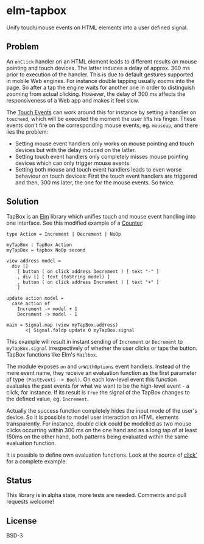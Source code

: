 # elm-tapbox
Unify touch/mouse events on HTML elements into a user defined signal.

## Problem

An `onClick` handler on an HTML element leads to different results on mouse pointing and touch devices. The latter induces a delay of approx. 300 ms prior to execution of the handler. This is due to default gestures supported in mobile Web engines. For instance double tapping usually zooms into the page. So after a tap the engine waits for another one in order to distinguish zooming from actual clicking. However, the delay of 300 ms affects the responsiveness of a Web app and makes it feel slow. 

The [Touch Events](http://www.w3.org/TR/touch-events/) can work around this for instance by setting a handler on `touchend`, which will be executed the moment the user lifts his finger. These events don't fire on the corresponding mouse events, eg. `mouseup`, and there lies the problem: 

* Setting mouse event handlers only works on mouse pointing and touch devices but with the delay induced on the latter. 
* Setting touch event handlers only completely misses mouse pointing devices which can only trigger mouse events.
* Setting both mouse and touch event handlers leads to even worse behaviour on touch devices: First the touch event handlers are triggered and then, 300 ms later, the one for the mouse events. So twice. 

## Solution

TapBox is an [Elm](http://elm-lang.org) library which unifies touch and mouse event handling into one interface. See this modified example of a [Counter](https://github.com/evancz/elm-architecture-tutorial/#1):

    type Action = Increment | Decrement | NoOp

    myTapBox : TapBox Action
    myTapBox = tapbox NoOp second

    view address model =
      div [] 
        [ button ( on click address Decrement ) [ text "-" ]
        , div [] [ text (toString model) ]
        , button ( on click address Increment ) [ text "+" ]
        ]

    update action model =
      case action of
        Increment -> model + 1
        Decrement -> model - 1
        
    main = Signal.map (view myTapBox.address) 
           <| Signal.foldp update 0 myTapBox.signal

This example will result in instant sending of `Increment` or `Decrement` to `myTapBox.signal` irrespectively of whether the user clicks or taps the button. TapBox functions like Elm's `Mailbox`. 

The module exposes `on` and `onWithOptions` event handlers. Instead of the mere event name, they receive an evaluation function as the first parameter of type `(PastEvents -> Bool)`. On each low-level event this function evaluates the past events for what we want to be the high-level event - a click, for instance. If its result is `True` the signal of the TapBox changes to the defined value, eg. `Increment`. 

Actually the success function completely hides the input mode of the user's device. So it is possible to model user interaction on HTML elements transparently. For instance, double click could be modelled as two mouse clicks occurring within 300 ms on the one hand and as a long tap of at least 150ms on the other hand, both patterns being evaluated within the same evaluation function. 

It is possible to define own evaluation functions. 
Look at the source of [click'](src/TapBox.elm#L265) for a complete example.

## Status

This library is in alpha state, more tests are needed. Comments and pull requests welcome!

## License

BSD-3
